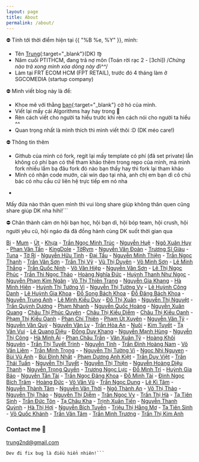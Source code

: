 ```yaml
---
layout: page
title: About
permalink: /about/
---
```


:no_entry: Tính tới thời điểm hiện tại {{ "%B %e, %Y" }}, mình:

- Tên [Trung](https://www.facebook.com/tahongtrung){:target="_blank"}(DK) :virgo:
- Năm cuối PTITHCM, đang trả nợ môn (Toán rời rạc 2 - [3chỉ]) /*Chừng nào trả xong mình xóa dòng này đi^^*/
- Làm tại FRT ECOM HCM (FPT RETAIL), trước đó 4 tháng làm ở SGCOMEDIA (startup company)

:no_entry: Mình viết blog này là để:

- Khoe mẽ với thằng [bạn](https://www.facebook.com/trancamtruong){:target="_blank"} cờ hó của mình.
- Viết lại mấy cái Algorithms hay hay trong :book:
- Rèn cách viết cho người ta hiểu trước khi rèn cách nói cho người ta hiểu ^^
- Quan trọng nhất là mình thích thì mình viết thôi :D (DK méo care!)

:no_entry: Thông tin thêm
- Github của mình có fork, regit lại mấy template có phí (đã set private) lẫn không có phí bạn có thể tham khảo thêm trong repo của mình, mà mình fork nhiều lắm bạ đâu fork đó nào bạn thấy hay thì fork lại tham khảo 
- Mình có nhận code mướn, cài win dạo tại nhà, anh chị em bạn dì cô chú bác có nhu cầu cứ liên hệ trực tiếp em nó nha
- ```
Mấy đứa nào thân quen mình thì vui lòng share giúp không thân quen cũng share giúp DK nha hihi!```

:no_entry: Chân thành cảm ơn hội bạn học, hội bạn dì, hội bóp team, hội crush, hội người yêu cũ, hội ngáo đá đã đồng hành cùng DK suốt thời gian qua  


<p align="center">
 	<i class="far fa-copyright"></i>
</p>

[Bi](#bi) - [Mum](#mum) - [Út](#ut) - [Khựa](#) - [Trần Ngọc Minh Trúc](#) - [Nguyễn Huệ](#) - [Ngô Xuân Huy](#) - [Phan Văn Tấn](#) - [KingDole](#) - [TờRym](#) - [Nguyễn Văn Đoàn](#) - [Trương Sĩ Giàu](#) - [Tuna](#) - [Tờ Rí](#) - [Nguyễn Hữu Tình](#) - [Đại Tẩu](#) - [Nguyễn Minh Thiện](#) - [Trần Ngọc Thanh](#) - [Trần Văn Sơn](#) - [Trần Thị Vỹ](#) - [Vũ Thị Duyên](#) - [Võ Minh Sơn](#) - [Lê Minh Thắng](#) - [Trần Quốc Ninh](#) - [Võ Văn Hiệp](#) - [Nguyễn Văn Sơn](#) - [Lê Thị Ngọc Phúc](#) - [Trần Thi Ngọc Thảo](#) - [Hoàng Nghĩa Đức](#) - [Huỳnh Thanh Như Ngọc](#) - [Nguyễn Phạm Kim Ngân](#) - [Võ Thị Thiên Trang](#) - [Nguyễn Gia Khang](#) - [Hà Minh Hiên](#) - [Huỳnh Thị Tường Vi](#) - [Nguyễn Thị Tường Vy](#) - [Lê Huỳnh Công Danh](#) - [Lê Huỳnh Gia Khoa](#) - [Đỗ Song Bách Khoa](#) - [Đỗ Đăng Bách Khoa](#) - [Nguyễn Trung Anh](#) - [Lê Minh Kiều Duy](#) - [Đỗ Thị Xuân](#) - [Nguyễn Thị Nguyệt](#) - [Trần Quỳnh Dương](#) - [Phạm Nhanh](#) - [Nguyễn Quốc Hoàng](#) - [Nguyễn Xuân Quang](#) - [Châu Thị Phúc Quyên](#) - [Châu Thị Kiều Diễm](#) - [Châu Thị Kiều Oanh](#) - [Phạm Thị Kiều Oanh](#) - [Phan Chí Thiên](#) - [Phạm Út Xuyên](#) - [Nguyễn Văn Tỹ](#) - [Nguyễn Văn Quý](#) - [Nguyễn Văn Ly](#) - [Trần Hòa An](#) - [Nuôi](#) - [Kim Tuyết](#) - [Tạ Văn Vui](#) - [Lê Quang Diệu](#) - [Đồng Duy Khang](#) - [Nguyễn Mạnh Hùng](#) - [Nguyễn Thị Công](#) - [Hà Minh Ái](#) - [Phan Châu Trần](#) - [Văn Xuân Tỹ](#) - [Hoàng Khôi Nguyên](#) - [Trần Thị Tuyết Trinh](#) - [Nguyễn Tính](#) - [Trần Đình Hoàng Nam](#) - [Võ Văn Liêm](#) - [Trần Minh Trọng](#) -  - [Nguyễn Thị Tường Vi](#) - [Ngoc Nhi Nguyen](#) - [Bùi Vũ Anh](#) - [Bùi Đình Nhất](#) - [Phạm Dương Anh Kiệt](#) - [Trần Duy Việt](#) - [Trần Thái Tuấn](#) - [Nguyễn Thị Tuyết](#) - [Nguyễn Thị Thiện](#) - [Nguyễn Hoàng Diệu Thanh](#) - [Nguyễn Trọng Quyền](#) - [Trương Ngọc Lực](#) - [Đỗ Minh Trí](#) - [Huỳnh Gia Bảo](#) - [Nguyễn Tấn Tài](#) - [Trần Ngọc Đăng Khoa](#) - [Đỗ Minh Tài](#) - [Đinh Ngọc Bích Trâm](#) - [Hoàng Đức](#) - [Võ Văn Vũ](#) - [Trần Ngọc Dung](#) - [Lê Kì Tâm](#) - [Nguyễn Thành Tâm](#) - [Nguyễn Văn Thời](#) - [Ngô Thành An](#) - [Võ Thị Thảo](#) - [Nguyễn Thị Thảo](#) - [Nguyễn Thị Diễm](#) - [Trần Ngọc Vy](#) - [Trần Thị Hà](#) - [Tạ Tiên Sinh](#) - [Trần Đức Tôn](#) - [Tạ Châu Kha](#) - [Trịnh Xuân Tiến](#) - [Nguyễn Thanh Quỳnh](#) - [Hà Thị Hợi](#) - [Nguyễn Bích Tuyền](#) - [Triệu Thị Hằng Mơ](#) - [Tạ Tiên Sinh](#) - [Võ Quốc Khánh](#) - [Trần Văn Tâm](#) - [Trần Minh Trương](#) - [Trần Thị Kim Anh](#)



### Contact me :email:

[trung2nd@gmail.com](mailto:trung2nd@gmail.com)

```Trăm năm Kiều vẫn là Kiều,
Dev đi fix bug là điều hiển nhiên!```